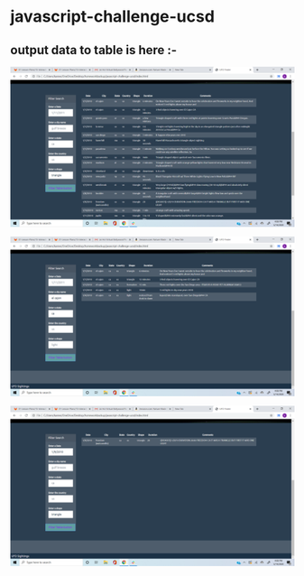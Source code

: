 # javascript-challenge-ucsd


## output data to table is here :-




![1stimageofoutput](https://github.com/kameswari609/javascript-challenge-ucsd/blob/master/static/images/2020-05-14%20(1).png)


![output2](https://github.com/kameswari609/javascript-challenge-ucsd/blob/master/static/images/2020-05-14%20(2).png)


![output3](https://github.com/kameswari609/javascript-challenge-ucsd/blob/master/static/images/2020-05-14.png)
